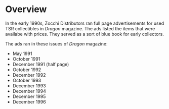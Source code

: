 # Overview

In the early 1990s, Zocchi Distributors ran full page advertisements
for used TSR collectibles in *Dragon* magazine. The ads listed the
items that were availabe with prices. They served as a sort of blue
book for early collectors.

The ads ran in these issues of *Dragon* magazine:

* May 1991
* October 1991
* December 1991 (half page)
* October 1992
* December 1992
* October 1993
* December 1993
* December 1994
* December 1995
* December 1996
